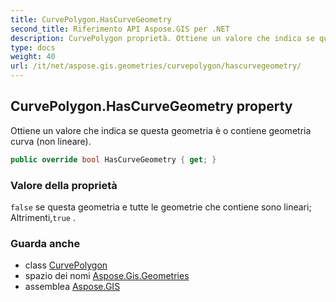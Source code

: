 ```yaml
---
title: CurvePolygon.HasCurveGeometry
second_title: Riferimento API Aspose.GIS per .NET
description: CurvePolygon proprietà. Ottiene un valore che indica se questa geometria è o contiene geometria curva non lineare.
type: docs
weight: 40
url: /it/net/aspose.gis.geometries/curvepolygon/hascurvegeometry/
---
```

## CurvePolygon.HasCurveGeometry property

Ottiene un valore che indica se questa geometria è o contiene geometria curva (non lineare).

```csharp
public override bool HasCurveGeometry { get; }
```

### Valore della proprietà

`false` se questa geometria e tutte le geometrie che contiene sono lineari; Altrimenti,`true` .

### Guarda anche

* class [CurvePolygon](../)
* spazio dei nomi [Aspose.Gis.Geometries](../../curvepolygon/)
* assemblea [Aspose.GIS](../../../)


